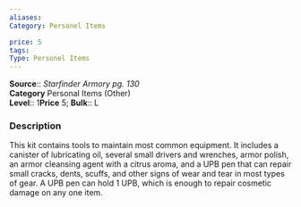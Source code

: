 ```yaml
---
aliases: 
Category: Personel Items

price: 5
tags: 
Type: Personel Items
---
```

**Source**:: _Starfinder Armory pg. 130_  
**Category** Personal Items (Other)  
**Level**:: 1**Price** 5; **Bulk**:: L

### Description

This kit contains tools to maintain most common equipment. It includes a canister of lubricating oil, several small drivers and wrenches, armor polish, an armor cleansing agent with a citrus aroma, and a UPB pen that can repair small cracks, dents, scuffs, and other signs of wear and tear in most types of gear. A UPB pen can hold 1 UPB, which is enough to repair cosmetic damage on any one item.
